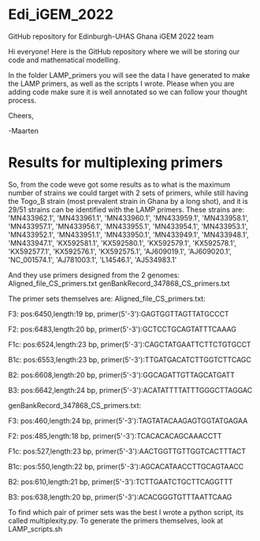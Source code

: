 # Edi_iGEM_2022
GitHub repository for Edinburgh-UHAS Ghana iGEM 2022 team

Hi everyone! Here is the GitHub repository where we will be storing our code and mathematical modelling.

In the folder LAMP_primers you will see the data I have generated to make the LAMP primers, as well as the scripts I wrote.
Please when you are adding code make sure it is well annotated so we can follow your thought process.

Cheers,

-Maarten


# Results for multiplexing primers
So, from the code weve got some results as to what is the maximum number of strains we could target with 2 sets of primers, while still having the Togo_B strain (most prevalent strain in Ghana by a long shot), and it is 29/51 strains can be identified with the LAMP primers. These strains are:
'MN433962.1', 'MN433961.1', 'MN433960.1', 'MN433959.1', 'MN433958.1', 'MN433957.1', 'MN433956.1', 'MN433955.1', 'MN433954.1', 'MN433953.1', 'MN433952.1', 'MN433951.1', 'MN433950.1', 'MN433949.1', 'MN433948.1', 'MN433947.1', 'KX592581.1', 'KX592580.1', 'KX592579.1', 'KX592578.1', 'KX592577.1', 'KX592576.1', 'KX592575.1', 'AJ609019.1', 'AJ609020.1', 'NC_001574.1', 'AJ781003.1', 'L14546.1', 'AJ534983.1'

And they use primers designed from the 2 genomes:
Aligned_file_CS_primers.txt
genBankRecord_347868_CS_primers.txt

The primer sets themselves are:
Aligned_file_CS_primers.txt:

  F3: pos:6450,length:19 bp, primer(5'-3'):GAGTGGTTAGTTATGCCCT
  
  F2: pos:6483,length:20 bp, primer(5'-3'):GCTCCTGCAGTATTTCAAAG
  
  F1c: pos:6524,length:23 bp, primer(5'-3'):CAGCTATGAATTCTTCTGTGCCT
  
  B1c: pos:6553,length:23 bp, primer(5'-3'):TTGATGACATCTTGGTCTTCAGC
  
  B2: pos:6608,length:20 bp, primer(5'-3'):GGCAGATTGTTAGCATGATT
  
  B3: pos:6642,length:24 bp, primer(5'-3'):ACATATTTTATTTGGGCTTAGGAC
  

genBankRecord_347868_CS_primers.txt:

  F3: pos:460,length:24 bp, primer(5'-3'):TAGTATACAAGAGTGGTATGAGAA
  
  F2: pos:485,length:18 bp, primer(5'-3'):TCACACACAGCAAACCTT
  
  F1c: pos:527,length:23 bp, primer(5'-3'):AACTGGTTGTTGGTCACTTTACT
  
  B1c: pos:550,length:22 bp, primer(5'-3'):AGCACATAACCTTGCAGTAACC
  
  B2: pos:610,length:21 bp, primer(5'-3'):TCTTGAATCTGCTTCAGGTTT
  
  B3: pos:638,length:20 bp, primer(5'-3'):ACACGGGTGTTTAATTCAAG
  
  
To find which pair of primer sets was the best I wrote a python script, its called multiplexity.py. To generate the primers themselves, look at LAMP_scripts.sh
